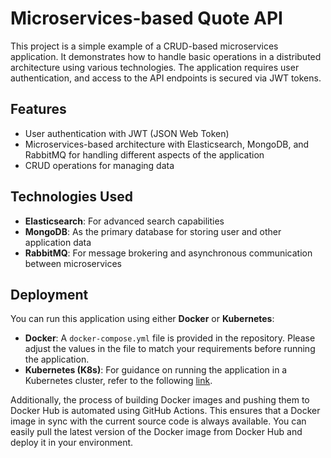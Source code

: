 # Microservices-based Quote API


This project is a simple example of a CRUD-based microservices application. It demonstrates how to handle basic operations in a distributed architecture using various technologies. The application requires user authentication, and access to the API endpoints is secured via JWT tokens.

## Features

-   User authentication with JWT (JSON Web Token)
-   Microservices-based architecture with Elasticsearch, MongoDB, and RabbitMQ for handling different aspects of the application
-   CRUD operations for managing data

## Technologies Used

-   **Elasticsearch**: For advanced search capabilities
-   **MongoDB**: As the primary database for storing user and other application data
-   **RabbitMQ**: For message brokering and asynchronous communication between microservices

## Deployment

You can run this application using either **Docker** or **Kubernetes**:

-   **Docker**: A `docker-compose.yml` file is provided in the repository. Please adjust the values in the file to match your requirements before running the application.
-   **Kubernetes (K8s)**: For guidance on running the application in a Kubernetes cluster, refer to the following [link](https://github.com/masterj3y/qter/blob/main/k8s/qter/README.md).

Additionally, the process of building Docker images and pushing them to Docker Hub is automated using GitHub Actions. This ensures that a Docker image in sync with the current source code is always available. You can easily pull the latest version of the Docker image from Docker Hub and deploy it in your environment.

